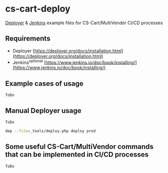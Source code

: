 # cs-cart-deploy

[Deployer](https://deployer.org/) & [Jenkins](https://www.jenkins.io/) example files for CS-Cart/MultiVendor CI/CD processes

## Requirements

- Deployer [https://deployer.org/docs/installation.html](https://deployer.org/docs/installation.html)
- Jenkins<sup>optional</sup> [https://www.jenkins.io/doc/book/installing/](https://www.jenkins.io/doc/book/installing/)

## Example cases of usage
`ToDo`

## Manual Deployer usage
`ToDo`

```sh
dep --file=_tools/deploy.php deploy prod
```

## Some useful CS-Cart/MultiVendor commands that can be implemented in CI/CD processes

`ToDo`
